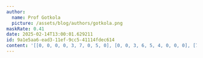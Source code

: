 ```yaml
---
author:
  name: Prof Gotkola
  picture: /assets/blog/authors/gotkola.png
maskRate: 0.41
date: 2025-02-14T13:00:01.629211
id: 9a1e5aa6-ead3-11ef-9cc5-41114fdec614
content: '[[0, 0, 0, 0, 3, 7, 0, 5, 0], [0, 0, 3, 6, 5, 4, 0, 0, 0], [7, 0, 0, 0, 0, 8, 6, 3, 4], [5, 3, 0, 4, 6, 2, 9, 7, 0], [0, 0, 0, 8, 0, 0, 5, 1, 2], [0, 2, 7, 5, 9, 1, 3, 4, 6], [0, 7, 0, 0, 2, 0, 4, 8, 9], [9, 0, 8, 3, 4, 0, 0, 2, 5], [2, 5, 4, 0, 0, 9, 1, 6, 0]]'
---
```

